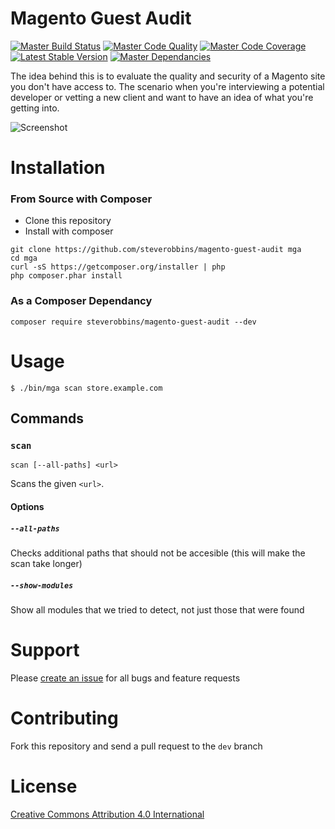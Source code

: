Magento Guest Audit
===

[![Master Build Status](https://img.shields.io/travis/steverobbins/magento-guest-audit/master.svg?style=flat-square)](https://travis-ci.org/steverobbins/magento-guest-audit)
[![Master Code Quality](https://img.shields.io/scrutinizer/g/steverobbins/magento-guest-audit/master.svg?style=flat-square)](https://scrutinizer-ci.com/g/steverobbins/magento-guest-audit/?branch=master)
[![Master Code Coverage](https://img.shields.io/coveralls/steverobbins/magento-guest-audit/master.svg?style=flat-square)](https://coveralls.io/r/steverobbins/magento-guest-audit?branch=master)
[![Latest Stable Version](https://img.shields.io/packagist/v/steverobbins/magento-guest-audit.svg?style=flat-square)](https://packagist.org/packages/steverobbins/magento-guest-audit)
[![Master Dependancies](https://www.versioneye.com/user/projects/5507a68b66e561507b0001ff/badge.svg?style=flat-square)](https://www.versioneye.com/user/projects/5507a68b66e561507b0001ff)

The idea behind this is to evaluate the quality and security of a Magento site you don't have access to.  The scenario when you're interviewing a potential developer or vetting a new client and want to have an idea of what you're getting into.

![Screenshot](http://i.imgur.com/uC1ZD8i.png)

# Installation

### From Source with Composer

* Clone this repository
* Install with composer

```
git clone https://github.com/steverobbins/magento-guest-audit mga
cd mga
curl -sS https://getcomposer.org/installer | php
php composer.phar install
```

### As a Composer Dependancy

```
composer require steverobbins/magento-guest-audit --dev
```

# Usage

    $ ./bin/mga scan store.example.com

## Commands

### `scan`

    scan [--all-paths] <url>

Scans the given `<url>`.

#### Options

##### `--all-paths`

Checks additional paths that should not be accesible (this will make the scan take longer)

##### `--show-modules`

Show all modules that we tried to detect, not just those that were found

# Support

Please [create an issue](https://github.com/steverobbins/magento-guest-audit/issues/new) for all bugs and feature requests

# Contributing

Fork this repository and send a pull request to the `dev` branch

# License

[Creative Commons Attribution 4.0 International](https://creativecommons.org/licenses/by/4.0/)
